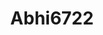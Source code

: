 ---
title: Abhi6722
github: https://github.com/Abhi6722
mode: dark
transition: 3s
archetype:
- Minimalistic
---